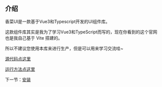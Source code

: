 ## 介绍

香菜UI是一款基于Vue3和Typescript开发的UI组件库。

这款组件库其实是我为了学习Vue3和TypeScript而写的，现在你看到的这个官网也是我自己基于 Vite 搭建的。

所以不建议您使用本库来进行生产，但是可以用来学习交流哇~

[源代码点这里](https://github.com/EvaLLLLL/corianderUI)

[运行方法点这里](#/doc/install)


下一节：[安装](#/doc/install)